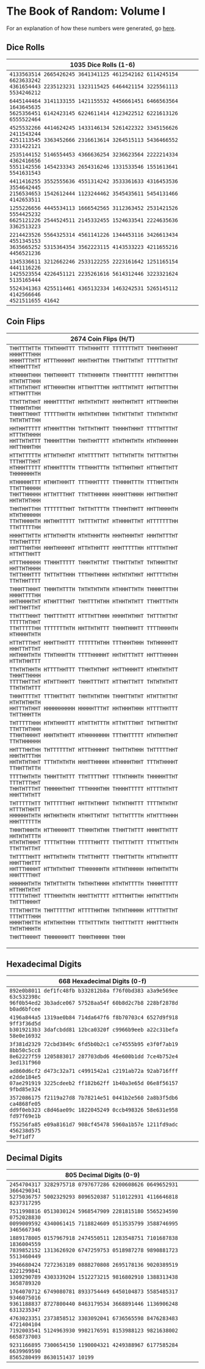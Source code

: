 # The Book of Random: Volume I

For an explanation of how these numbers were generated, go [here](https://ronikbhaskar.github.io/the-connoisseur-of-random-before-computers).

## Dice Rolls

| 1035 Dice Rolls (1-6) |
|---|
|` 4133563514 2665426245 3641341125 4612542162 6114245154 6623633242 `<br>` 4361654443 2235123231 1323115425 6464421154 3225561113 5534246212 `<br>|
|` 6445144464 3141133155 1421155532 4456661451 6466563564 1643645635 `<br>` 5625356451 6142423145 6224611414 4123422512 6221613126 6555522464 `<br>|
|` 4525532266 4414624245 1433146134 5261422322 3345156626 2411543244 `<br>` 4251113545 3363452666 2316613614 3264515113 5436466552 2331422121 `<br>|
|` 2535144152 5146554453 4366636254 3236623564 2222214334 4362416656 `<br>` 5551142556 1454233343 2654316246 1331533546 1551613641 5541631543 `<br>|
|` 4411416255 3552555636 4551314242 3533361633 4316453536 3554642445 `<br>` 2156534653 1542612444 1123244462 3545435611 5454131466 4142653511 `<br>|
|` 1255226656 4445534113 1666542565 3112363452 2531421526 5554425232 `<br>` 6625121226 2544524511 2145332455 1524633541 2224635636 3362513223 `<br>|
|` 2214423526 5564325314 4561141226 1344453116 3426613434 4551345153 `<br>` 3635665252 5315364354 3562223115 4143533223 4211655216 4456521236 `<br>|
|` 1345336611 3212662246 2533122255 2223161642 1251165154 4441116226 `<br>` 1425523554 4226451121 2235261616 5614312446 3223321624 5135165444 `<br>|
|` 5524341363 4255114461 4365132334 1463242531 5265145112 4142566646 `<br>` 4521511655 41642                                                  `<br>|

## Coin Flips

| 2674 Coin Flips (H/T) |
|---|
|` THHTTTHTTH TTHTHHHTTT TTHTHHHTTT TTTTTTTHTT THHHTHHHHT HHHHTTTHHH `<br>` HHHHTTTHTT HTTTHHHHHT HHHTHHTTHH TTHHTTHTHT TTTTTHTTHT HTHHHTTTHT `<br>|
|` HTHHHHTHHH THHTHHHHTT TTHTHHHHTH TTHHHTTTTT HHHTHTTTHH HTHTHTTHHH `<br>` HTTHTHTHHT HTTHHHHTHH HTTHHTTTHH HHTTTHTHTT HHTTHTTTHH HTTHHTTTHH `<br>|
|` TTHTTHTHHT HHHHTTTTHT HHTHTHTHTT HHHTHHTHTT HTTTHHHTHH TTHHHTHTHH `<br>` THHHTTHHHT TTTTTHHTTH HHTHTHTHHH THTHTTHTHT TTHTHTHTHT THTHTHTTHH `<br>|
|` HHTHHTTTTT HTHHHTTTHH THTTHTHHTT THHHHTHHHT TTTTHTTTHT HTTTHTHHHH `<br>` HHTTHTHTTT THHHHTTTHH THHTHHTTTT HTHTHHTHTH HTHTHHHHHH HHTTHHHTHH `<br>|
|` HTTHTTTTTH HTTHTHHTHT HTHTTTTHTT THTTHTHTTH THTTTHTTHH TTTHHTTHHT `<br>` HTHHHTTTTT HTHHHTTTTH TTTHHHTTTH THTTHHTHHT HTTHHTTHTT THHHHHHHTH `<br>|
|` HTHHHHHTTT HTHHTHHHTT TTTHHHTTTT TTHHHHTTTH TTTHHTTHTH TTHTTHHHHH `<br>` THHTTHHHHH HTTHTTTHHT TTHTTHHHHH HHHHTTHHHH HHTTHHTHHT HHTHTHTHHH `<br>|
|` THHTHHTTHH TTTTTTTHHT THTTHTTTTH TTHHHTHHTT HHTTHHHHTH HTHTHHHHHH `<br>` TTHTHHHHTH HHTHHTTTTT THTTTHTTHT HTHHHHTTHT HTTTTTTTHH TTHTTTTTHH `<br>|
|` HHHHTTHTTH HTTHTHHTTH HTHTHHHTTH HHHTHHHTHT HHHTHTTTHT TTHTHHTTTT `<br>` HHTTTHHTHH HHHTHHHHHT HTTHTHHTTT HHHTTTTTHH HTTTTHTHHT HTTHTTHHTT `<br>|
|` HTTTHHHHHH TTHHHTTTTT THHHTHTTHT TTHHTTHTHT THTHHHTTHT HHTTHTHHHH `<br>` THTTHHHTTT THTTHTTHHH TTTHHTHHHH HHTHTHTHHT HHTTTTHTHH TTHTHHTTTT `<br>|
|` THHHTTHHHT THHHTHTTTH THTHTHTHTH HTHHHTTHTH THHHHTTTHH HHHHTTTTHH `<br>` HHTHHHHTHT HTHHTTTHHT THHTTTHTHH HTHHTHTHTT TTHHTTTHTH HHTTHHTTHT `<br>|
|` TTHTTTHHHT THHTTTHTTT HTTTHTTHHH HHHHTHTHHT THTTTHTTHT TTTTTHTHHT `<br>` TTHTTTTTHH TTTTTTTHTH HHTTHTHTTT THHHTHHHTT TTTTHHHHTH HTHHHHTHTH `<br>|
|` HTTHTTTHHT HHHTTHHTTT TTTTTTHTHH TTTHHHTHHH THTHHHHHTT HHHTTHTTHT `<br>` HHTHHHTHTH TTHTHHHTTH TTTTHHHHHT HHTHTTTHTT HHTTTHHHHH HTTHTHHTTT `<br>|
|` TTHTHTHHTH HTTTTHHTTT TTHHTHTHHT HHTTHHHHTT HTHHTHTHTT THHHTTHHHH `<br>` TTTTHHTTHT HTHTTHHHTT THHHTTTHTT HTTHHTTHTT THTHTHTHTT TTHTHTHTTT `<br>|
|` THHHTTTTHT TTTHHTTHTT THHTHTHTHH THHHTTHTHT HTHTTHTTHT HTHTHTHHTH `<br>` HHTTTHTHHT HHHHHHHHHH HHHHHTTTHT HHTHHHTHHH HTTTTHHTTT THTTHHHTTH `<br>|
|` THTTTTTHHH HTHTHHHTTT HTHTTHTTTH HTTHTTTHHT THTTHHTTHT TTHTTHTHHH `<br>` TTHHTHHHHT HHHTHTHHTT HTHHHHHHHH TTTHHTTTTT HTHTHHTHHT TTHTHHHHHH `<br>|
|` HHTTTHHTHH THTTTTTTHT HTTTHHHHHT THHTTHTHHH THTTTTTHHT HHHTHTTTHH `<br>` HHTHTHTHHT TTTHTHTHTH HHHTTHHHHH HTHHHHTHHT TTTHTHHHHT TTHHTTHTTH `<br>|
|` TTTTHHTHTH THHHTTHTTT TTHTTTTHHT TTTHTHHHTH THHHHHTTHT TTTHTTTHHT `<br>` THHTHTTTHT THHHHHTHHT TTTHHHHTHH THHHHTTTTT HTTTTHTHTT HHHTTHTHTT `<br>|
|` THTTTTTHTT THTTTTTHHT HHTTHTHHHT THTHTHHTTT TTTTHTHTHT HTTTHTHHTT `<br>` HHHHHHTHTH HHTHHTHHTH HTHHTTHTHT THTTHTTTTH HTHTTTHHHH HHHTTTTTTH `<br>|
|` THHHTHHHTH HTTHHHHHTT TTHHHTHTHH TTHHTTHTTT HHHHTTHTTT HHTHTHTTTH `<br>` HTHTHTHHHT TTTTHTTHHH TTTTTHHTTT TTHTTTHTTT TTTHTTTHTH TTHTTHTTHT `<br>|
|` THTTTTHHTT HHTTHTHHTH TTHTTHHTTT TTHHTTHTTH HTTHTHHTTT HHHTTHHTTT `<br>` HHTTTHHHHT HTTHTHTHHT TTHHHHHHTH HTTHTHHHHH HHTHHTHTTH HHHTTTTHHT `<br>|
|` HHHHHHTHTH THTHTTHTTH THTHHTHHHH HTHTHTTTTH THHHHTTTTT HTTHHTHTHT `<br>` TTTTTHTHHT TTTHHHTHTH HHHTTHTTTT HTTTHHTTHH HHTHTTTHTH THTTTHHHHT `<br>|
|` TTTHTHHTTH THHTTTTTHT HTTTTHHTHH THTHTHHHHH HTTTTHTTHT TTTHTTTHHH `<br>` HHHHTHHTTH HTHTHHTHHH TTTHTTTHTH THHTTTHTTT HHHTTTHHTH THTHTHHHTH `<br>|
|` THHTTHHHHT THHHHHHHTT THHHTHHHHH THHH                             `<br>`                                                                   `<br>|

## Hexadecimal Digits

| 668 Hexadecimal Digits (0-f) |
|---|
|` 892e0b8011 def1fc48fb b332812b8a f76f0bd383 a3a9e569ee 63c532398c `<br>` 96f0b54ed2 3b3adce067 57528aa54f 60b8d2c7b8 228bf2878d b0ad6bfcee `<br>|
|` 4196a844a5 1319ae0b84 714da647f6 f8b70703c4 6527d9f918 9ff3f36d5d `<br>` b3019213b3 3dafcbdd81 12bca0320f c9966b9eeb a22c31befa 58e0e16932 `<br>|
|` 3f381d2329 72cbd3849c 6fd5b0b2c1 ce74555b95 e3f0f7ab19 8bb50c5cc8 `<br>` 8e62227f59 1205883017 287703dbd6 46e600b1dd 7ce4b752e4 3ed131f960 `<br>|
|` ad860d6cf2 d473c32a71 c4991542a1 c2191ab72a 92ab716fff e2dde184e5 `<br>` 07ae291919 3225cdeeb2 ff182b62ff 1b40a3e65d 06e8f56157 9fbd85e324 `<br>|
|` 3572086175 f2119a27d8 7b78214e51 0441b2e560 2a8b3f5db6 ca4868fe05 `<br>` dd9f0eb323 c8d46ae09c 1822045249 0ccb498326 58e631e958 fd97f69e1b `<br>|
|` f55256fa85 e09a8161d7 908cf45478 5960a1b57e 1211fd9adc 456238d575 `<br>` 9e7f1df7                                                          `<br>|

## Decimal Digits

| 805 Decimal Digits (0-9) |
|---|
|` 2454704317 3282975718 0797677286 6200608626 0649652931 3664290341 `<br>` 5275036757 5002329293 8096520387 5110122931 4116646818 8237317295 `<br>|
|` 7511998816 0513030124 5968547909 2281815180 5565234590 0752028830 `<br>` 0099009592 4340061415 7118824609 0513535799 3588746995 3465667346 `<br>|
|` 1889178005 0157967918 2474550511 1283548751 7101687838 1836004559 `<br>` 7839852152 1313626920 6747259753 0518987278 9890881723 5513460449 `<br>|
|` 3946680424 7272363189 0888270808 2695178136 9020389519 0221299841 `<br>` 1309290789 4303339204 1512273215 9816802910 1388313438 3658789320 `<br>|
|` 1764070712 6749080781 8933754449 6450104873 5585485317 9346075016 `<br>` 9361188837 8727800440 8463179534 3668891446 1136906248 6313235347 `<br>|
|` 4763023351 2373858512 3303092041 6736565598 8476283483 4721404104 `<br>` 7192003541 5124963930 9982176591 8153988123 9821638002 6658737003 `<br>|
|` 9231166895 7300654150 1190004321 4249388967 6177585284 6639969590 `<br>` 8565280499 8630151437 10199                                       `<br>|

